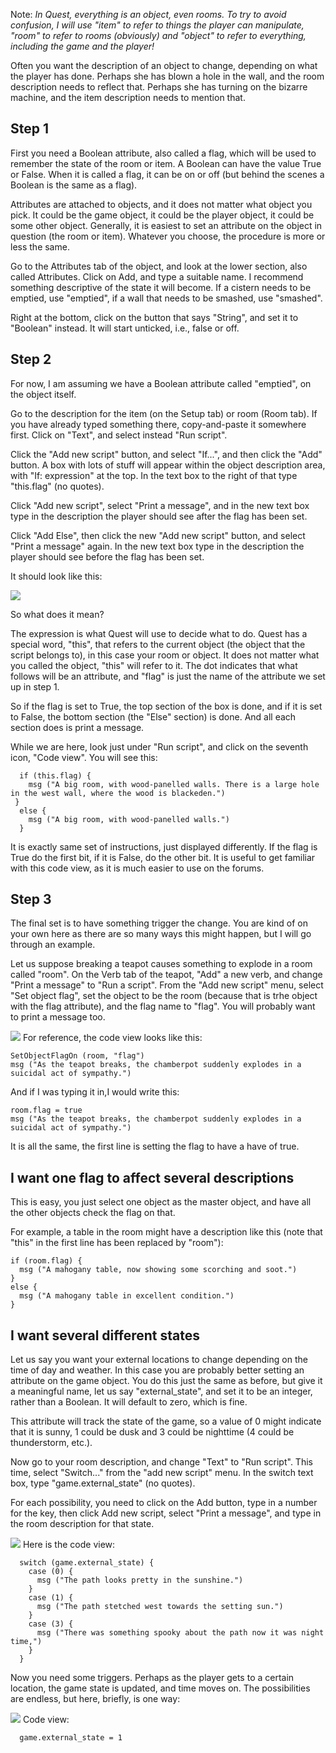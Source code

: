 Note: _In Quest, everything is an object, even rooms. To try to avoid confusion, I will use "item" to refer to things the player can manipulate, "room" to refer to rooms (obviously) and "object" to refer to everything, including the game and the player!_

Often you want the description of an object to change, depending on what the player has done. Perhaps she has blown a hole in the wall, and the room description needs to reflect that. Perhaps she has turning on the bizarre machine, and the item description needs to mention that.


## Step 1

First you need a Boolean attribute, also called a flag, which will be used to remember the state of the room or item. A Boolean can have the value True or False. When it is called a flag, it can be on or off (but behind the scenes a Boolean is the same as a flag).

Attributes are attached to objects, and it does not matter what object you pick. It could be the game object, it could be the player object, it could be some other object. Generally, it is easiest to set an attribute on the object in question (the room or item). Whatever you choose, the procedure is more or less the same.

Go to the Attributes tab of the object, and look at the lower section, also called Attributes. Click on Add, and type a suitable name. I recommend something descriptive of the state it will become. If a cistern needs to be emptied, use "emptied", if a wall that needs to be smashed, use "smashed".

Right at the bottom, click on the button that says "String", and set it to "Boolean" instead. It will start unticked, i.e., false or off.


## Step 2

For now, I am assuming we have a Boolean attribute called "emptied", on the object itself.

Go to the description for the item (on the Setup tab) or room (Room tab). If you have already typed something there, copy-and-paste it somewhere first. Click on "Text", and select instead "Run script".

Click the "Add new script" button, and select "If...", and then click the "Add" button. A box with lots of stuff will appear within the object description area, with "If: expression" at the top. In the text box to the right of that type "this.flag" (no quotes).

Click "Add new script", select "Print a message", and in the new text box type in the description the player should see after the flag has been set.

Click "Add Else", then click the new "Add new script" button, and select "Print a message" again. In the new text box type in the description the player should see before the flag has been set.

It should look like this:

![](https://raw.githubusercontent.com/ThePix/quest/master/desc1.png)



So what does it mean?

The expression is what Quest will use to decide what to do. Quest has a special word, "this", that refers to the current object (the object that the script belongs to), in this case your room or object. It does not matter what you called the object, "this" will refer to it. The dot indicates that what follows will be an attribute, and "flag" is just the name of the attribute we set up in step 1.

So if the flag is set to True, the top section of the box is done, and if it is set to False, the bottom section (the "Else" section) is done. And all each section does is print a message.

While we are here, look just under "Run script", and click on the seventh icon, "Code view". You will see this:
```
  if (this.flag) {
    msg ("A big room, with wood-panelled walls. There is a large hole in the west wall, where the wood is blackeden.")
 }
  else {
    msg ("A big room, with wood-panelled walls.")
  }
```

It is exactly same set of instructions, just displayed differently. If the flag is True do the first bit, if it is False, do the other bit. It is useful to get familiar with this code view, as it is much easier to use on the forums.


## Step 3

The final set is to have something trigger the change. You are kind of on your own here as there are so many ways this might happen, but I will go through an example.

Let us suppose breaking a teapot causes something to explode in a room called "room". On the Verb tab of the teapot, "Add" a new verb, and change "Print a message" to "Run a script". From the "Add new script" menu, select "Set object flag", set the object to be the room (because that is trhe object with the flag attribute), and the flag name to "flag". You will probably want to print a message too.

![](https://raw.githubusercontent.com/ThePix/quest/master/desc2.png)
For reference, the code view looks like this:
```
SetObjectFlagOn (room, "flag")
msg ("As the teapot breaks, the chamberpot suddenly explodes in a suicidal act of sympathy.")
```
And if I was typing it in,I would write this:
```
room.flag = true
msg ("As the teapot breaks, the chamberpot suddenly explodes in a suicidal act of sympathy.")
```
It is all the same, the first line is setting the flag to have a have of true. 


## I want one flag to affect several descriptions

This is easy, you just select one object as the master object, and have all the other objects check the flag on that.

For example, a table in the room might have a description like this (note that "this" in the first line has been replaced by "room"):
```
if (room.flag) {
  msg ("A mahogany table, now showing some scorching and soot.")
}
else {
  msg ("A mahogany table in excellent condition.")
}
```

## I want several different states

Let us say you want your external locations to change depending on the time of day and weather. In this case you are probably better setting an attribute on the game object. You do this just the same as before, but give it a meaningful name, let us say "external_state", and set it to be an integer, rather than a Boolean. It will default to zero, which is fine.

This attribute will track the state of the game, so a value of 0 might indicate that it is sunny, 1 could be dusk and 3 could be nighttime (4 could be thunderstorm, etc.).

Now go to your room description, and change "Text" to "Run script". This time, select "Switch..." from the "add new script" menu. In the switch text box, type "game.external_state" (no quotes).

For each possibility, you need to click on the Add button, type in a number for the key, then click Add new script, select "Print a message", and type in the room description for that state.

![](https://raw.githubusercontent.com/ThePix/quest/master/desc3.png)
Here is the code view:
```
  switch (game.external_state) {
    case (0) {
      msg ("The path looks pretty in the sunshine.")
    }
    case (1) {
      msg ("The path stetched west towards the setting sun.")
    }
    case (3) {
      msg ("There was something spooky about the path now it was night time,")
    }
  }
```
Now you need some triggers. Perhaps as the player gets to a certain location, the game state is updated, and time moves on. The possibilities are endless, but here, briefly, is one way:

![](https://raw.githubusercontent.com/ThePix/quest/master/desc4.png)
Code view:
```
  game.external_state = 1
```